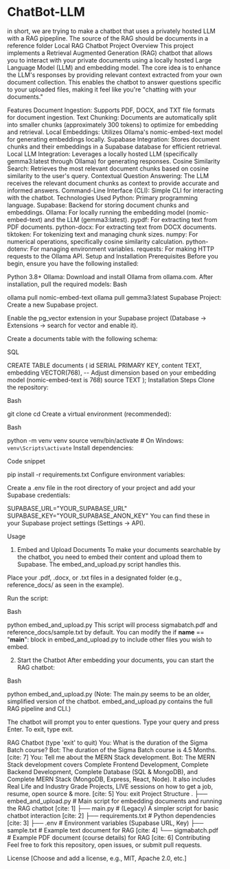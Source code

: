 # ChatBot-LLM
in short, we are trying to make a chatbot that uses a privately hosted LLM with a RAG pipepline. The source of the RAG should be documents in a reference folder
Local RAG Chatbot
Project Overview
This project implements a Retrieval Augmented Generation (RAG) chatbot that allows you to interact with your private documents using a locally hosted Large Language Model (LLM) and embedding model. The core idea is to enhance the LLM's responses by providing relevant context extracted from your own document collection. This enables the chatbot to answer questions specific to your uploaded files, making it feel like you're "chatting with your documents."

Features
Document Ingestion: Supports PDF, DOCX, and TXT file formats for document ingestion. 
Text Chunking: Documents are automatically split into smaller chunks (approximately 300 tokens) to optimize for embedding and retrieval. 
Local Embeddings: Utilizes Ollama's nomic-embed-text model for generating embeddings locally. 
Supabase Integration: Stores document chunks and their embeddings in a Supabase database for efficient retrieval. 
Local LLM Integration: Leverages a locally hosted LLM (specifically gemma3:latest through Ollama) for generating responses. 
Cosine Similarity Search: Retrieves the most relevant document chunks based on cosine similarity to the user's query. 
Contextual Question Answering: The LLM receives the relevant document chunks as context to provide accurate and informed answers. 
Command-Line Interface (CLI): Simple CLI for interacting with the chatbot. 
Technologies Used
Python: Primary programming language.
Supabase: Backend for storing document chunks and embeddings.
Ollama: For locally running the embedding model (nomic-embed-text) and the LLM (gemma3:latest).
pypdf: For extracting text from PDF documents. 
python-docx: For extracting text from DOCX documents. 
tiktoken: For tokenizing text and managing chunk sizes. 
numpy: For numerical operations, specifically cosine similarity calculation. 
python-dotenv: For managing environment variables. 
requests: For making HTTP requests to the Ollama API. 
Setup and Installation
Prerequisites
Before you begin, ensure you have the following installed:

Python 3.8+
Ollama: Download and install Ollama from ollama.com.
After installation, pull the required models:
Bash

ollama pull nomic-embed-text
ollama pull gemma3:latest
Supabase Project:
Create a new Supabase project.

Enable the pg_vector extension in your Supabase project (Database -> Extensions -> search for vector and enable it).

Create a documents table with the following schema:

SQL

CREATE TABLE documents (
    id SERIAL PRIMARY KEY,
    content TEXT,
    embedding VECTOR(768), -- Adjust dimension based on your embedding model (nomic-embed-text is 768)
    source TEXT
);
Installation Steps
Clone the repository:

Bash

git clone <your-repository-url>
cd <your-repository-name>
Create a virtual environment (recommended):

Bash

python -m venv venv
source venv/bin/activate # On Windows: `venv\Scripts\activate`
Install dependencies:

Code snippet

pip install -r requirements.txt
Configure environment variables:

Create a .env file in the root directory of your project and add your Supabase credentials:

SUPABASE_URL="YOUR_SUPABASE_URL"
SUPABASE_KEY="YOUR_SUPABASE_ANON_KEY"
You can find these in your Supabase project settings (Settings -> API).

Usage
1. Embed and Upload Documents
To make your documents searchable by the chatbot, you need to embed their content and upload them to Supabase. The embed_and_upload.py script handles this. 

Place your .pdf, .docx, or .txt files in a designated folder (e.g., reference_docs/ as seen in the example).

Run the script:

Bash

python embed_and_upload.py
This script will process sigmabatch.pdf and reference_docs/sample.txt by default. You can modify the if __name__ == "__main__": block in embed_and_upload.py to include other files you wish to embed.

2. Start the Chatbot
After embedding your documents, you can start the RAG chatbot:

Bash

python embed_and_upload.py
(Note: The main.py seems to be an older, simplified version of the chatbot. embed_and_upload.py contains the full RAG pipeline and CLI.) 


The chatbot will prompt you to enter questions. Type your query and press Enter. To exit, type exit.

RAG Chatbot (type 'exit' to quit)
You: What is the duration of the Sigma Batch course?
Bot: The duration of the Sigma Batch course is 4.5 Months. [cite: 7]
You: Tell me about the MERN Stack development.
Bot: The MERN Stack development covers Complete Frontend Development, Complete Backend Development, Complete Database (SQL & MongoDB), and Complete MERN Stack (MongoDB, Express, React, Node). It also includes Real Life and Industry Grade Projects, LIVE sessions on how to get a job, resume, open source & more. [cite: 5]
You: exit
Project Structure
.
├── embed_and_upload.py       # Main script for embedding documents and running the RAG chatbot [cite: 1]
├── main.py                   # (Legacy) A simpler script for basic chatbot interaction [cite: 2]
├── requirements.txt          # Python dependencies [cite: 3]
├── .env                      # Environment variables (Supabase URL, Key)
├── sample.txt                # Example text document for RAG [cite: 4]
└── sigmabatch.pdf            # Example PDF document (course details) for RAG [cite: 6]
Contributing
Feel free to fork this repository, open issues, or submit pull requests.

License
[Choose and add a license, e.g., MIT, Apache 2.0, etc.]








